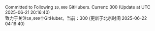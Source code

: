 Committed to Following `10,000` GitHubers. Current: <!-- FOLLOWING_COUNT -->300<!-- FOLLOWING_COUNT --> (Update at UTC <!-- LAST_UPDATED -->2025-06-21 20:16:40<!-- LAST_UPDATED -->)<br>
致力于关注`10,000`个GitHuber。当前：<!-- FOLLOWING_COUNT -->300<!-- FOLLOWING_COUNT --> (更新于北京时间 <!-- LAST_UPDATED_CST -->2025-06-22 04:16:40<!-- LAST_UPDATED_CST -->)
